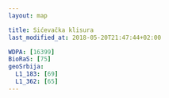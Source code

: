 ```yaml
---
layout: map

title: Sićevačka klisura
last_modified_at: 2018-05-20T21:47:44+02:00

WDPA: [16399]
BioRaS: [75]
geoSrbija:
  L1_183: [69]
  L1_362: [65]
---
```

